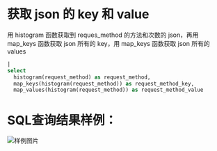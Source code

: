 # 获取 json 的 key 和 value


用 histogram 函数获取到 reques_method 的方法和次数的 json，再用 map_keys 函数获取 json 所有的 key，用 map_keys 函数获取 json 所有的 values

```SQL
|
select
  histogram(request_method) as request_method,
  map_keys(histogram(request_method)) as request_method_key,
  map_values(histogram(request_method)) as request_method_value
```

# SQL查询结果样例：

![样例图片](https://img.alicdn.com/tfs/TB18cx0QoY1gK0jSZFCXXcwqXXa-622-254.png)